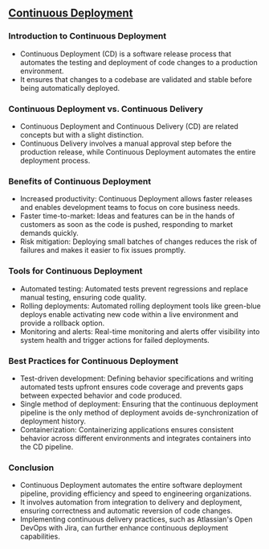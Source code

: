 ## [Continuous Deployment](https://www.atlassian.com/continuous-delivery/software-testing/continuous-deployment)

### Introduction to Continuous Deployment

- Continuous Deployment (CD) is a software release process that automates the testing and deployment of code changes to a production environment.
- It ensures that changes to a codebase are validated and stable before being automatically deployed.

### Continuous Deployment vs. Continuous Delivery

- Continuous Deployment and Continuous Delivery (CD) are related concepts but with a slight distinction.
- Continuous Delivery involves a manual approval step before the production release, while Continuous Deployment automates the entire deployment process.

### Benefits of Continuous Deployment

- Increased productivity: Continuous Deployment allows faster releases and enables development teams to focus on core business needs.
- Faster time-to-market: Ideas and features can be in the hands of customers as soon as the code is pushed, responding to market demands quickly.
- Risk mitigation: Deploying small batches of changes reduces the risk of failures and makes it easier to fix issues promptly.

### Tools for Continuous Deployment

- Automated testing: Automated tests prevent regressions and replace manual testing, ensuring code quality.
- Rolling deployments: Automated rolling deployment tools like green-blue deploys enable activating new code within a live environment and provide a rollback option.
- Monitoring and alerts: Real-time monitoring and alerts offer visibility into system health and trigger actions for failed deployments.

### Best Practices for Continuous Deployment

- Test-driven development: Defining behavior specifications and writing automated tests upfront ensures code coverage and prevents gaps between expected behavior and code produced.
- Single method of deployment: Ensuring that the continuous deployment pipeline is the only method of deployment avoids de-synchronization of deployment history.
- Containerization: Containerizing applications ensures consistent behavior across different environments and integrates containers into the CD pipeline.

### Conclusion

- Continuous Deployment automates the entire software deployment pipeline, providing efficiency and speed to engineering organizations.
- It involves automation from integration to delivery and deployment, ensuring correctness and automatic reversion of code changes.
- Implementing continuous delivery practices, such as Atlassian's Open DevOps with Jira, can further enhance continuous deployment capabilities.
